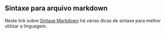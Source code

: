 ## Sintaxe para arquivo markdown
Neste link sobre [Sintaxe Markdown](https://www.markdownguide.org/basic-syntax/) há várias dicas de sintaxe para melhor utilizar a linguagem.